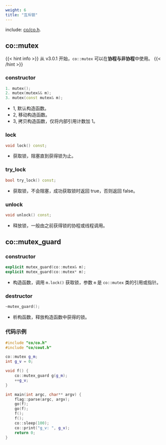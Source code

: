 ```yaml
---
weight: 6
title: "互斥锁"
---
```


include: [co/co.h](https://github.com/idealvin/coost/blob/master/include/co/co.h).


## co::mutex

{{< hint info >}}
从 v3.0.1 开始，`co::mutex` 可以在**协程与非协程**中使用。
{{< /hint >}}



### constructor

```cpp
1. mutex();
2. mutex(mutex&& m);
3. mutex(const mutex& m);
```

- 1, 默认构造函数。
- 2, 移动构造函数。
- 3, 拷贝构造函数，仅将内部引用计数加 1。



### lock

```cpp
void lock() const;
```

- 获取锁，阻塞直到获得锁为止。



### try_lock

```cpp
bool try_lock() const;
```

- 获取锁，不会阻塞，成功获取锁时返回 true，否则返回 false。



### unlock

```cpp
void unlock() const;
```

- 释放锁，一般由之前获得锁的协程或线程调用。




## co::mutex_guard

### constructor

```cpp
explicit mutex_guard(co::mutex& m);
explicit mutex_guard(co::mutex* m);
```

- 构造函数，调用 `m.lock()` 获取锁，参数 `m` 是 `co::mutex` 类的引用或指针。



### destructor

```cpp
~mutex_guard();
```

- 析构函数，释放构造函数中获得的锁。



### 代码示例

```cpp
#include "co/co.h"
#include "co/cout.h"

co::mutex g_m;
int g_v = 0;

void f() {
    co::mutex_guard g(g_m);
    ++g_v;
}

int main(int argc, char** argv) {
    flag::parse(argc, argv);
    go(f);
    go(f);
    f();
    f();
    co::sleep(100);
    co::print("g_v: ", g_v);
    return 0;
}
```
